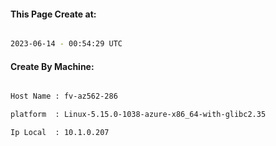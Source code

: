 
   
#### This Page Create at:

```bash

2023-06-14 - 00:54:29 UTC

```

#### Create By Machine:

```bash

Host Name : fv-az562-286

platform  : Linux-5.15.0-1038-azure-x86_64-with-glibc2.35

Ip Local  : 10.1.0.207

```

